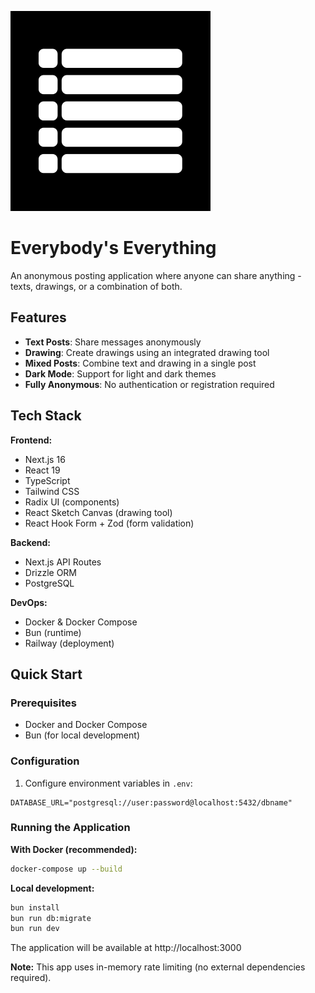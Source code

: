 ![Everybody's Everything Logo](./assets/ee_logo.png)

# Everybody's Everything

An anonymous posting application where anyone can share anything - texts, drawings, or a combination of both.

## Features

- **Text Posts**: Share messages anonymously
- **Drawing**: Create drawings using an integrated drawing tool
- **Mixed Posts**: Combine text and drawing in a single post
- **Dark Mode**: Support for light and dark themes
- **Fully Anonymous**: No authentication or registration required

## Tech Stack

**Frontend:**
- Next.js 16
- React 19
- TypeScript
- Tailwind CSS
- Radix UI (components)
- React Sketch Canvas (drawing tool)
- React Hook Form + Zod (form validation)

**Backend:**
- Next.js API Routes
- Drizzle ORM
- PostgreSQL

**DevOps:**
- Docker & Docker Compose
- Bun (runtime)
- Railway (deployment)

## Quick Start

### Prerequisites

- Docker and Docker Compose
- Bun (for local development)

### Configuration

1. Configure environment variables in `.env`:

```env
DATABASE_URL="postgresql://user:password@localhost:5432/dbname"
```

### Running the Application

**With Docker (recommended):**
```bash
docker-compose up --build
```

**Local development:**
```bash
bun install
bun run db:migrate
bun run dev
```

The application will be available at http://localhost:3000

**Note:** This app uses in-memory rate limiting (no external dependencies required).
